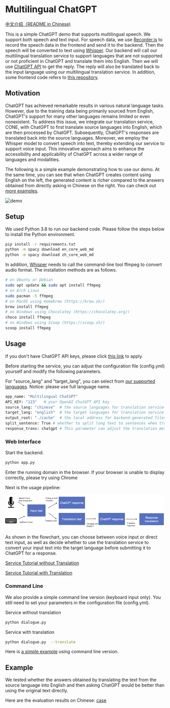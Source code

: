 # Multilingual ChatGPT
[中文介绍（README in Chinese)](./README_chinese.md)

This is a simple ChatGPT demo that supports multilingual speech. We support both speech and text input. For speech data, we use [Recorder.js](https://github.com/mattdiamond/Recorderjs) to record the speech data in the frontend and send it to the backend. Then the speech will be converted to text using [Whisper](https://github.com/openai/whisper).
Our backend will call our multilingual translation service to support languages that are not supported or not proficient in ChatGPT and translate them into English. Then we will use [ChatGPT API](https://platform.openai.com/docs/guides/chat) to get the reply.
The reply will also be translated back to the input language using our multilingual translation service. In addition, some frontend code refers to [this repository](https://github.com/addpipe/simple-recorderjs-demo).

## Motivation
ChatGPT has achieved remarkable results in various natural language tasks. However, due to the training data being 
primarily sourced from English, ChatGPT's support for many other languages 
remains limited or even nonexistent. To address this issue, we integrate our translation service, CONE, with ChatGPT to 
first translate source languages into English, which are then processed by ChatGPT. Subsequently, ChatGPT's 
responses are translated back into the source languages. Moreover, we employ the Whisper model to convert speech into text, 
thereby extending our service to support voice input. This innovative approach aims to enhance the accessibility and applicability 
of ChatGPT across a wider range of languages and modalities.

The following is a simple example demonstrating how to use our demo. 
At the same time, you can see that when ChatGPT creates content using English on the left, 
the generated content is richer compared to the answers obtained from directly asking in Chinese on the right. 
You can check out [more examples](#Example).

![demo](./image/demo.gif)

[//]: # (<video width="400" height="240" controls>)

[//]: # (  <source src="./image/video_demo.mp4" type="video/mp4">)

[//]: # (  Your browser does not support the video tag.)

[//]: # (</video>)

## Setup

We used Python 3.8 to run our backend code. Please follow the steps below to install the Python environment.

```sh
pip install -r requirements.txt
python -m spacy download en_core_web_md
python -m spacy download zh_core_web_md
```
In addition, [Whisper](https://github.com/openai/whisper) needs to call the command-line tool ffmpeg to convert audio format. The installation methods are as follows.

```sh
# on Ubuntu or Debian
sudo apt update && sudo apt install ffmpeg
# on Arch Linux
sudo pacman -S ffmpeg
# on MacOS using Homebrew (https://brew.sh/)
brew install ffmpeg
# on Windows using Chocolatey (https://chocolatey.org/)
choco install ffmpeg
# on Windows using Scoop (https://scoop.sh/)
scoop install ffmpeg
```
## Usage
If you don't have ChatGPT API keys, please click <a href="https://platform.openai.com/">this link</a> to apply.

Before starting the service, you can adjust the configuration file (config.yml) yourself and modify the following parameters.

For "source_lang" and "target_lang", you can select from [our supported languages](./doc/supported_languages.md). Notice: please use full language name.
```sh
app_name: "Multilingual ChatGPT"
API_KEY: "123"   # your OpenAI ChatGPT API key
source_lang: "chinese"  # the source languages for translation service
target_lang: "english"  # the target languages for translation service
output_root: "./cache"  # the local address for backend-generated files
split_sentence: True # whether to split long text to sentences when translating (currently only support Chinese and English)
response_trans: chatgpt # This parameter can adjust the translation method of the response for command line version, with three options: "prompt": add a prompt after the input text to request ChatGPT to reply in the specified language, "cone": use CONE translation service to translate ChatGPT's response, and "chatgpt": use a translation prompt to let ChatGPT translate into the specified language.
```

### Web Interface
Start the backend.
```sh
python app.py
```
Enter the running domain in the browser. If your browser is unable to display correctly, please try using Chrome
 
Next is the usage pipeline:

![pipeline](image/pipeline.png "pipeline")

As shown in the flowchart, you can choose between voice input or direct text input, 
as well as decide whether to use the translation service to convert your input text into the target language before submitting it to ChatGPT for a response.

[Service Tutorial without Translation](./doc/without_translation.md)

[Service Tutorial with Translation](./doc/with_translation.md)

### Command Line
We also provide a simple command line version (keyboard input only). You still need to set your parameters in the configuration file (config.yml).

Service without translation
```sh
python dialogue.py
```
Service with translation
```sh
python dialogue.py  --translate
```
Here is [a simple example](./doc/command_line_case.md) using command line version.


## Example

We tested whether the answers obtained by translating the text from the source language into English and then asking ChatGPT would be better than using the original text directly.

Here are the evaluation results on Chinese: [case](./doc/chinese_test.md)



